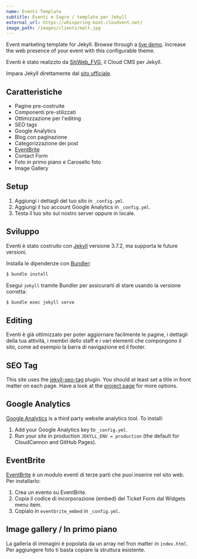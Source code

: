```yaml
---
name: Eventi Template
subtitle: Eventi e Sagre / template per Jekyll
external_url: https://whispering-boat.cloudvent.net/
image_path: /images/clients/malt.jpg
---
```

Event marketing template for Jekyll. Browse through a [live demo](https://whispering-boat.cloudvent.net/).
Increase the web presence of your event with this configurable theme.

Eventi è stato realizzto da [SitiWeb_FVG](/), il Cloud CMS per Jekyll.

Impara Jekyll direttamente dal [sito ufficiale](https://jekyllrb.com/).

## Caratteristiche

* Pagine pre-costruite
* Componenti pre-stilizzati
* Ottimizzazione per l'editing
* SEO tags
* Google Analytics
* Blog con paginazione
* Categorizzazione dei post
* [EventBrite](https://www.eventbrite.com/)
* Contact Form
* Foto in primo piano e Carosello foto
* Image Gallery

## Setup

1. Aggiungi i dettagli del tuo sito in `_config.yml`.
2. Aggiungi il tuo account Google Analytics in `_config.yml`.
3. Testa il tuo sito sul nostro server oppure in locale.

## Sviluppo

Eventi è stato costruito con [Jekyll](http://jekyllrb.com/) versione 3.7.2, ma supporta le future versioni.

Installa le dipendenze con [Bundler](http://bundler.io/):

~~~bash
$ bundle install
~~~

Esegui `jekyll` tramite Bundler per assicurarti di stare usando la versione corretta:

~~~bash
$ bundle exec jekyll serve
~~~

## Editing

Eventi è già ottimizzato per poter aggiornare facilmente le pagine, i dettagli della tua attività, i membri dello staff e i vari elementi che compongono il sito, come ad esempio la barra di navigazione ed il footer.

## SEO Tag

This site uses the [jekyll-seo-tag](https://github.com/jekyll/jekyll-seo-tag) plugin. You should at least set a title in front matter on each page. Have a look at the [project page](https://github.com/jekyll/jekyll-seo-tag) for more options.

## Google Analytics

[Google Analytics](https://www.google.com/analytics/) is a third party website analytics tool. To install:

1. Add your Google Analytics key to `_config.yml`.
2. Run your site in production `JEKYLL_ENV = production` (the default for CloudCannon and GitHub Pages).

## EventBrite

[EventBrite](https://www.eventbrite.com/) è un modulo eventi di terze parti che puoi inserire nel sito web. Per installarlo:

1. Crea un evento su EventBrite.
2. Copia il codice di incorporazione (embed) del Ticket Form dal Widgets menu item.
3. Copialo in `eventbrite_embed` in `_config.yml`.

## Image gallery / In primo piano

La galleria di immagini è popolata da un array nel fron matter in `index.html`. Per aggiungere foto ti basta copiare la struttura esistente.
